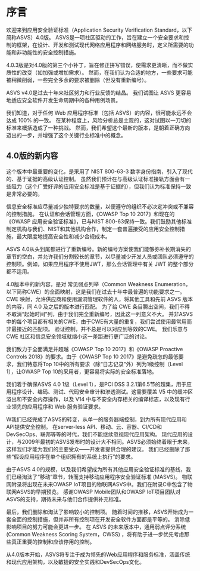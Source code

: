 # 序言

欢迎来到应用安全验证标准（Application Security Verification Standard，以下简称ASVS）4.0版。 ASVS是一项社区驱动的工作，旨在建立一个安全要求和控制的框架，在设计、开发和测试现代网络应用程序和网络服务时，定义所需要的功能和非功能性的安全控制措施。

4.0.3版是对4.0版的第三个小补丁，旨在修正拼写错误，使需求更清晰，而不做实质性的改变（如加强或增加需求）。 然而，在我们认为合适的地方，一些要求可能被稍微削弱，一些完全多余的要求被删除（但没有重新编号）。

ASVS v4.0是过去十年来社区努力和行业反馈的结晶。 我们试图让 ASVS 更容易地适应安全软件开发生命周期中的各种用例场景。

我们知道，对于任何 Web 应用程序标准（包括 ASVS）的内容，很可能永远不会达成 100% 的一致。 在某种程度上，风险分析总是主观的，这对试图以一刀切的标准来概括造成了一种挑战。 然而，我们希望这个最新的版本，是朝着正确方向迈出的一步，并增强了这个关键行业标准中的概念。

## 4.0版的新内容

这个版本中最重要的变化，是采用了 NIST 800-63-3 数字身份指南，引入了现代的、基于证据的高级认证控制。 虽然我们预计在与高级认证标准接轨方面会有一些阻力（这个广受好评的应用安全标准是基于证据的），但我们认为标准保持一致是非常必要的。

信息安全标准应尽量减少独特要求的数量，以便遵守的组织不必决定冲突或不兼容的控制措施。 在认证和会话管理方面，《OWASP Top 10 2017》和现在的《OWASP 应用安全验证标准》，已与NIST 800-63保持一致。我们鼓励其他标准制定机构与我们、NIST和其他机构合作，制定一套普遍接受的应用安全控制措施，最大限度地提高安全性和减少合规成本。

ASVS 4.0从头到尾都进行了重新编号。新的编号方案使我们能够弥补长期消失的章节的空白，并允许我们分割较长的章节，以尽量减少开发人员或团队必须遵守的控制项。例如，如果应用程序不使用JWT，那么会话管理中有关 JWT 的整个部分都不适用。

4.0版本中的新内容，是对 常见弱点列举（Common Weakness Enumeration，以下简称CWE）的全面映射，这是我们在过去十年中最普遍的功能要求之一。 CWE 映射，允许供应商和使用漏洞管理软件的人，将其他工具和先前 ASVS 版本的内容，同 4.0 及之后的版本进行匹配。 为了给 CWE 条目腾出空间，我们不得不取消“起始时间”列，由于我们完全重新编号，因此这一列意义不大。 并非ASVS中的每个项目都有相关的CWE，由于CWE有大量的重复，我们尝试使用最常用而非最接近的匹配项。 验证控制，并不总是可以对应到等效的CWE。 我们乐意与 CWE 社区和信息安全领域就缩小这一差距进行更广泛的讨论。

我们致力于全面满足并超越《OWASP Top 10 2017》和《OWASP Proactive Controls 2018》的要求。由于《OWASP Top 10 2017》是避免疏忽的最低要求，我们特意将Top 10中的所有要求（除“日志记录”外）列为1级控制（Level 1），让OWASP Top 10的采用者，更容易将实际的安全标准落地。

我们着手确保ASVS 4.0 1级（Level 1），是PCI DSS 3.2.1第6.5节的超集，用于应用程序设计、编码、测试、代码安全审计和渗透测试。这需要覆盖 V5 中的缓冲区溢出和不安全内存操作，以及 V14 中与不安全内存相关的编译标志，以及现有行业领先的应用程序和 Web 服务验证要求。

W我们已经完成了ASVS的转变，从单一的服务器端控制，到为所有现代应用和API提供安全控制。 在server-less API、移动、云、容器、CI/CD和DevSecOps、联邦等等的时代，我们不能继续忽视现代应用架构。 现代应用的设计，与2009年最初的ASVS发布时的设计大不相同。ASVS必须始终着眼于未来，这样我们才能为我们的主要受众——开发者提供合理的建议。 我们已经删除了那些“假设应用程序在单个组织拥有的系统上执行”的要求。

由于ASVS 4.0的规模，以及我们希望成为所有其他应用安全验证标准的基线，我们已经淘汰了“移动”章节，转而支持移动应用程序安全验证标准 (MASVS)。 物联网附录将出现在未来OWASP IoT项目的物联网ASVS中。我们在附录C中包含了物联网ASVS的早期预览。 感谢OWASP Mobile团队和OWASP IoT项目团队对ASVS的支持，期待未来与他们合作提供补充标准。

最后，我们删除和淘汰了影响较小的控制项。 随着时间的推移，ASVS开始成为一套全面的控制措施，但并非所有控制项在开发安全软件方面都是平等的。 消除低影响项目的努力可能会更进一步。 在 ASVS 的未来版本中，通用弱点评分系统 (Common Weakness Scoring System，CWSS) ，将有助于进一步优先考虑那些真正重要的控制和应该停用的控制。

从4.0版本开始，ASVS将专注于成为领先的Web应用程序和服务标准，涵盖传统和现代应用架构，以及敏捷的安全实践和DevSecOps文化。
